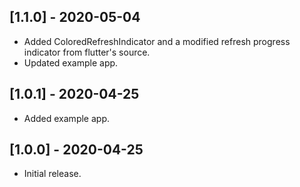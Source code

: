 ## [1.1.0] - 2020-05-04

* Added ColoredRefreshIndicator and a modified refresh progress indicator from flutter's source.
* Updated example app.

## [1.0.1] - 2020-04-25

* Added example app.

## [1.0.0] - 2020-04-25

* Initial release.
